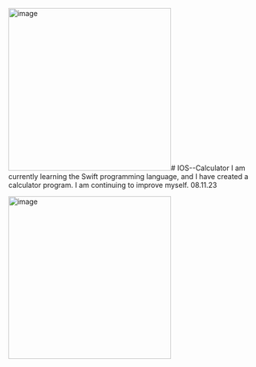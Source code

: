 <img width="324" alt="image" src="https://github.com/SwachTR/IOS--Calculator/assets/104201667/447a50c8-9e3a-4d46-a7e6-ac8b1b1fb098"># IOS--Calculator
I am currently learning the Swift programming language, and I have created a calculator program. I am continuing to improve myself. 08.11.23

<img width="324" alt="image" src="https://github.com/SwachTR/IOS--Calculator/assets/104201667/08ea8a4f-d125-4b56-9761-dc66dddd6378">


